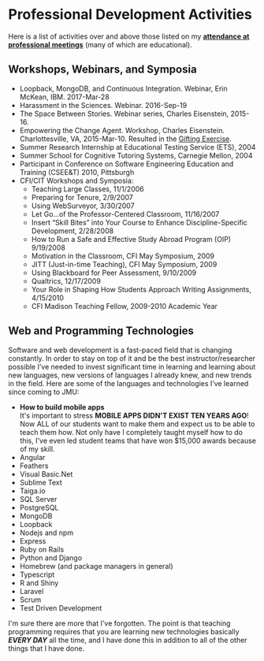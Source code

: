 # Professional Development Activities

Here is a list of activities over and above those listed on my [**attendance at professional meetings**](/scholarship/meetings.md) (many of which are educational).

## Workshops, Webinars, and Symposia

* Loopback, MongoDB, and Continuous Integration. Webinar, Erin McKean, IBM. 2017-Mar-28
* Harassment in the Sciences. Webinar. 2016-Sep-19
* The Space Between Stories. Webinar series, Charles Eisenstein, 2015-16.
* Empowering the Change Agent. Workshop, Charles Eisenstein. Charlottesville, VA, 2015-Mar-10. Resulted in the [Gifting Exercise](//teaching/gifting.md).
* Summer Research Internship at Educational Testing Service (ETS), 2004
* Summer School for Cognitive Tutoring Systems, Carnegie Mellon, 2004
* Participant in Conference on Software Engineering Education and Training (CSEE&T) 2010, Pittsburgh
* CFI/CIT Workshops and Symposia:
    * Teaching Large Classes, 11/1/2006
    * Preparing for Tenure, 2/9/2007
    * Using WebSurveyor, 3/30/2007
    * Let Go…of the Professor-Centered Classroom, 11/16/2007
    * Insert “Skill Bites” into Your Course to Enhance Discipline-Specific Development, 2/28/2008
    * How to Run a Safe and Effective Study Abroad Program (OIP) 9/19/2008
    * Motivation in the Classroom, CFI May Symposium, 2009
    * JITT (Just-in-time Teaching), CFI May Symposium, 2009
    * Using Blackboard for Peer Assessment, 9/10/2009
    * Qualtrics, 12/17/2009
    * Your Role in Shaping How Students Approach Writing Assignments, 4/15/2010
    * CFI Madison Teaching Fellow, 2009-2010 Academic Year
    
## Web and Programming Technologies

Software and web development is a fast-paced field that is changing constantly.  In order to stay on top of it and be the best instructor/researcher possible I’ve needed to invest significant time in learning and learning about new languages, new versions of languages I already knew, and new trends in the field.  Here are some of the languages and technologies I’ve learned since coming to JMU:

* **How to build mobile apps**<br>It's important to stress **MOBILE APPS DIDN'T EXIST TEN YEARS AGO**! Now ALL of our students want to make them and expect us to be able to teach them how. Not only have I completely taught myself how to do this, I've even led student teams that have won $15,000 awards because of my skill.
* Angular
* Feathers
* Visual Basic.Net
* Sublime Text
* Taiga.io
* SQL Server
* PostgreSQL
* MongoDB
* Loopback
* Nodejs and npm
* Express
* Ruby on Rails
* Python and Django
* Homebrew (and package managers in general)
* Typescript
* R and Shiny
* Laravel
* Scrum
* Test Driven Development

I'm sure there are more that I've forgotten. The point is that teaching programming requires that you are learning new technologies basically **_EVERY DAY_** all the time, and I have done this in addition to all of the other things that I have done.